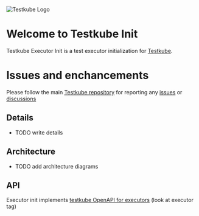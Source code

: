![Testkube Logo](https://raw.githubusercontent.com/kubeshop/testkube/main/assets/testkube-color-gray.png)

# Welcome to Testkube Init

Testkube Executor Init is a test executor initialization for [Testkube](https://testkube.io).  

# Issues and enchancements 

Please follow the main [Testkube repository](https://github.com/kubeshop/testkube) for reporting any [issues](https://github.com/kubeshop/testkube/issues) or [discussions](https://github.com/kubeshop/testkube/discussions)

## Details 

- TODO write details

## Architecture

- TODO add architecture diagrams

## API

Executor init implements [testkube OpenAPI for executors](https://kubeshop.github.io/testkube/openapi/#operations-tag-executor) (look at executor tag)
